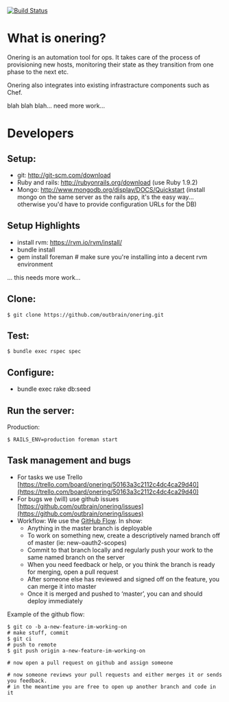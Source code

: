 [![Build Status](https://secure.travis-ci.org/outbrain/onering.png?branch=master)](http://travis-ci.org/outbrain/onering)

What is onering?
= 
Onering is an automation tool for ops. It takes care of the process of provisioning new hosts, monitoring their state as they transition from one phase to the next etc.

Onering also integrates into existing infrastracture components such as Chef.

blah blah blah... need more work...

Developers
=
Setup:
-
- git: http://git-scm.com/download
- Ruby and rails: http://rubyonrails.org/download (use Ruby 1.9.2)
- Mongo: http://www.mongodb.org/display/DOCS/Quickstart (install mongo on the same server as the rails app, it's the easy way... otherwise you'd have to provide configuration URLs for the DB)

Setup Highlights
-
- install rvm: https://rvm.io/rvm/install/
- bundle install
- gem install foreman # make sure you're installing into a decent rvm environment

... this needs more work...


Clone:
-

    $ git clone https://github.com/outbrain/onering.git

Test:
-

    $ bundle exec rspec spec

Configure:
-
- bundle exec rake db:seed

Run the server:
-
Production:

    $ RAILS_ENV=production foreman start


Task management and bugs
-
- For tasks we use Trello [https://trello.com/board/onering/50163a3c2112c4dc4ca29d40](https://trello.com/board/onering/50163a3c2112c4dc4ca29d40)
- For bugs we (will) use github issues [https://github.com/outbrain/onering/issues](https://github.com/outbrain/onering/issues)
- Workflow: We use the [GitHub Flow](http://scottchacon.com/2011/08/31/github-flow.html). In show:
	- Anything in the master branch is deployable
	- To work on something new, create a descriptively named branch off of master (ie: new-oauth2-scopes)
	- Commit to that branch locally and regularly push your work to the same named branch on the server
	- When you need feedback or help, or you think the branch is ready for merging, open a pull request
	- After someone else has reviewed and signed off on the feature, you can merge it into master
	- Once it is merged and pushed to ‘master’, you can and should deploy immediately


Example of the github flow:

	$ git co -b a-new-feature-im-working-on
	# make stuff, commit
	$ git ci
	# push to remote
	$ git push origin a-new-feature-im-working-on
	
	# now open a pull request on github and assign someone
	
	# now someone reviews your pull requests and either merges it or sends you feedback.
	# in the meantime you are free to open up another branch and code in it